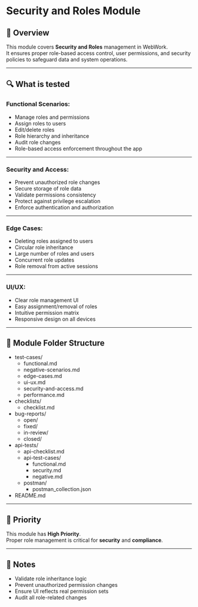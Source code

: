 # Security and Roles Module

## 📌 Overview

This module covers **Security and Roles** management in WebWork.  
It ensures proper role-based access control, user permissions, and security policies to safeguard data and system operations.

---

## 🔍 What is tested

### Functional Scenarios:
- Manage roles and permissions
- Assign roles to users
- Edit/delete roles
- Role hierarchy and inheritance
- Audit role changes
- Role-based access enforcement throughout the app

---

### Security and Access:
- Prevent unauthorized role changes
- Secure storage of role data
- Validate permissions consistency
- Protect against privilege escalation
- Enforce authentication and authorization

---

### Edge Cases:
- Deleting roles assigned to users
- Circular role inheritance
- Large number of roles and users
- Concurrent role updates
- Role removal from active sessions

---

### UI/UX:
- Clear role management UI
- Easy assignment/removal of roles
- Intuitive permission matrix
- Responsive design on all devices

---

## 📁 Module Folder Structure
- test-cases/
  - functional.md
  - negative-scenarios.md
  - edge-cases.md
  - ui-ux.md
  - security-and-access.md
  - performance.md
- checklists/
  - checklist.md
- bug-reports/
  - open/
  - fixed/
  - in-review/
  - closed/
- api-tests/
  - api-checklist.md
  - api-test-cases/
    - functional.md
    - security.md
    - negative.md
  - postman/
    - postman_collection.json
- README.md

---

## 🧪 Priority

This module has **High Priority**.  
Proper role management is critical for **security** and **compliance**.

---

## 📎 Notes

- Validate role inheritance logic  
- Prevent unauthorized permission changes  
- Ensure UI reflects real permission sets  
- Audit all role-related changes